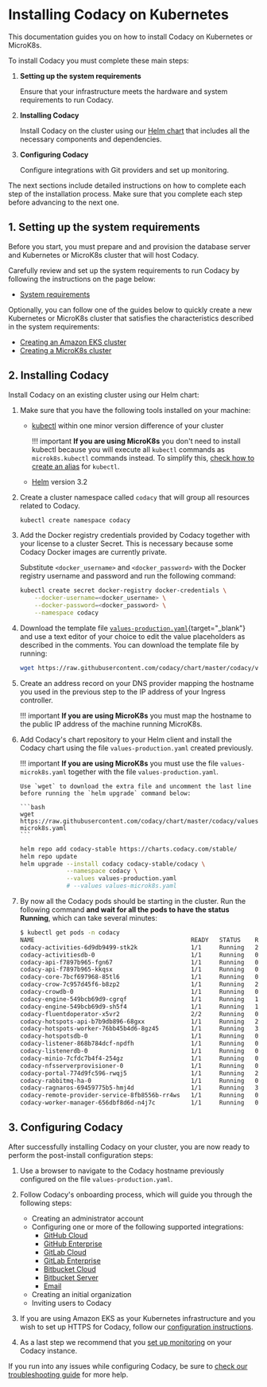 # Installing Codacy on Kubernetes

This documentation guides you on how to install Codacy on Kubernetes or MicroK8s.

To install Codacy you must complete these main steps:

1.  **Setting up the system requirements**

    Ensure that your infrastructure meets the hardware and system requirements to run Codacy.

2.  **Installing Codacy**

    Install Codacy on the cluster using our [Helm chart](https://github.com/codacy/chart/) that includes all the necessary components and dependencies.

3.  **Configuring Codacy**

    Configure integrations with Git providers and set up monitoring.

The next sections include detailed instructions on how to complete each step of the installation process. Make sure that you complete each step before advancing to the next one.

## 1. Setting up the system requirements

Before you start, you must prepare and and provision the database server and Kubernetes or MicroK8s cluster that will host Codacy.

Carefully review and set up the system requirements to run Codacy by following the instructions on the page below:

-   [System requirements](requirements.md)

Optionally, you can follow one of the guides below to quickly create a new Kubernetes or MicroK8s cluster that satisfies the characteristics described in the system requirements:

-   [Creating an Amazon EKS cluster](infrastructure/eks-quickstart.md)
-   [Creating a MicroK8s cluster](infrastructure/microk8s-quickstart.md)

## 2. Installing Codacy

Install Codacy on an existing cluster using our Helm chart:

1.  Make sure that you have the following tools installed on your machine:

    -   [kubectl](https://kubernetes.io/docs/tasks/tools/install-kubectl/) within one minor version difference of your cluster

        !!! important
            **If you are using MicroK8s** you don't need to install kubectl because you will execute all `kubectl` commands as `microk8s.kubectl` commands instead. To simplify this, [check how to create an alias](infrastructure/microk8s-quickstart.md#notes-on-installing-codacy) for `kubectl`.

    -   [Helm](https://helm.sh/docs/intro/install/) version 3.2

2.  Create a cluster namespace called `codacy` that will group all resources related to Codacy.

    ```bash
    kubectl create namespace codacy
    ```

3.  Add the Docker registry credentials provided by Codacy together with your license to a cluster Secret. This is necessary because some Codacy Docker images are currently private.

    Substitute `<docker_username>` and `<docker_password>` with the Docker registry username and password and run the following command:

    ```bash
    kubectl create secret docker-registry docker-credentials \
        --docker-username=<docker_username> \
        --docker-password=<docker_password> \
        --namespace codacy
    ```

4.  Download the template file [`values-production.yaml`](https://github.com/codacy/chart/blob/master/codacy/values-production.yaml){target="_blank"} and use a text editor of your choice to edit the value placeholders as described in the comments. You can download the template file by running:

    ```bash
    wget https://raw.githubusercontent.com/codacy/chart/master/codacy/values-production.yaml
    ```

5.  Create an address record on your DNS provider mapping the hostname you used in the previous step to the IP address of your Ingress controller.

    !!! important
        **If you are using MicroK8s** you must map the hostname to the public IP address of the machine running MicroK8s.

6.  <span id="helm-upgrade">Add Codacy's chart repository to your Helm client and install the Codacy chart using the file `values-production.yaml` created previously.</span>

    !!! important
        **If you are using MicroK8s** you must use the file `values-microk8s.yaml` together with the file `values-production.yaml`.

        Use `wget` to download the extra file and uncomment the last line before running the `helm upgrade` command below:

        ```bash
        wget https://raw.githubusercontent.com/codacy/chart/master/codacy/values-microk8s.yaml
        ```

    ```bash
    helm repo add codacy-stable https://charts.codacy.com/stable/
    helm repo update
    helm upgrade --install codacy codacy-stable/codacy \
                 --namespace codacy \
                 --values values-production.yaml
                 # --values values-microk8s.yaml
    ```

7.  By now all the Codacy pods should be starting in the cluster. Run the following command **and wait for all the pods to have the status Running**, which can take several minutes:

    ```bash
    $ kubectl get pods -n codacy
    NAME                                            READY   STATUS    RESTARTS   AGE
    codacy-activities-6d9db9499-stk2k               1/1     Running   2          8m57s
    codacy-activitiesdb-0                           1/1     Running   0          8m57s
    codacy-api-f7897b965-fgn67                      1/1     Running   0          8m57s
    codacy-api-f7897b965-kkqsx                      1/1     Running   0          8m57s
    codacy-core-7bcf697968-85tl6                    1/1     Running   0          8m57s
    codacy-crow-7c957d45f6-b8zp2                    1/1     Running   2          8m57s
    codacy-crowdb-0                                 1/1     Running   0          8m57s
    codacy-engine-549bcb69d9-cgrqf                  1/1     Running   1          8m57s
    codacy-engine-549bcb69d9-sh5f4                  1/1     Running   1          8m57s
    codacy-fluentdoperator-x5vr2                    2/2     Running   0          8m57s
    codacy-hotspots-api-b7b9db896-68gxx             1/1     Running   2          8m57s
    codacy-hotspots-worker-76bb45b4d6-8gz45         1/1     Running   3          8m57s
    codacy-hotspotsdb-0                             1/1     Running   0          8m57s
    codacy-listener-868b784dcf-npdfh                1/1     Running   0          8m57s
    codacy-listenerdb-0                             1/1     Running   0          8m57s
    codacy-minio-7cfdc7b4f4-254gz                   1/1     Running   0          8m57s
    codacy-nfsserverprovisioner-0                   1/1     Running   0          8m57s
    codacy-portal-774d9fc596-rwqj5                  1/1     Running   2          8m56s
    codacy-rabbitmq-ha-0                            1/1     Running   0          8m57s
    codacy-ragnaros-69459775b5-hmj4d                1/1     Running   3          8m57s
    codacy-remote-provider-service-8fb8556b-rr4ws   1/1     Running   0          8m56s
    codacy-worker-manager-656dbf8d6d-n4j7c          1/1     Running   0          8m57s
    ```

## 3. Configuring Codacy

After successfully installing Codacy on your cluster, you are now ready to perform the post-install configuration steps:

1.  Use a browser to navigate to the Codacy hostname previously configured on the file `values-production.yaml`.

2.  Follow Codacy's onboarding process, which will guide you through the following steps:

    -   Creating an administrator account
    -   Configuring one or more of the following supported integrations:
        -   [GitHub Cloud](configuration/integrations/github-cloud.md)
        -   [GitHub Enterprise](configuration/integrations/github-enterprise.md)
        -   [GitLab Cloud](configuration/integrations/gitlab-cloud.md)
        -   [GitLab Enterprise](configuration/integrations/gitlab-enterprise.md)
        -   [Bitbucket Cloud](configuration/integrations/bitbucket-cloud.md)
        -   [Bitbucket Server](configuration/integrations/bitbucket-server.md)
        -   [Email](configuration/integrations/email.md)
    -   Creating an initial organization
    -   Inviting users to Codacy

3.  If you are using Amazon EKS as your Kubernetes infrastructure and you wish to set up HTTPS for Codacy, follow our [configuration instructions](configuration/tls-ingress-aws.md).

4.  As a last step we recommend that you [set up monitoring](configuration/monitoring.md) on your Codacy instance.

If you run into any issues while configuring Codacy, be sure to [check our troubleshooting guide](troubleshoot/troubleshoot.md) for more help.
